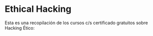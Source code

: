 # Ethical Hacking

Esta es una recopilación de los cursos c/s certificado gratuitos sobre Hacking Ético:

